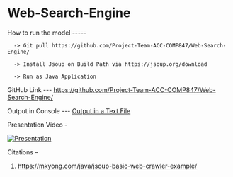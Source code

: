 # Web-Search-Engine

How to run the model ----- 

      -> Git pull https://github.com/Project-Team-ACC-COMP847/Web-Search-Engine/

      -> Install Jsoup on Build Path via https://jsoup.org/download

      -> Run as Java Application

GitHub Link --- https://github.com/Project-Team-ACC-COMP847/Web-Search-Engine/

Output in Console --- [Output in a Text File](Web%20Search%20Engine%20Output.txt)

Presentation Video - 

[![Presentation](https://img.youtube.com/vi/8yhoVgFLeGs/0.jpg)](https://www.youtube.com/watch?v=8yhoVgFLeGs)

Citations – 

1. https://mkyong.com/java/jsoup-basic-web-crawler-example/

